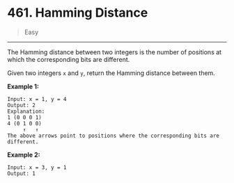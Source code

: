# 461. Hamming Distance

> Easy

------

The Hamming distance between two integers is the number of positions at which the corresponding bits are different.

Given two integers `x` and `y`, return the Hamming distance between them.

**Example 1:**

```
Input: x = 1, y = 4
Output: 2
Explanation:
1 (0 0 0 1)
4 (0 1 0 0)
     ↑   ↑
The above arrows point to positions where the corresponding bits are different.
```

**Example 2:**

```
Input: x = 3, y = 1
Output: 1
```